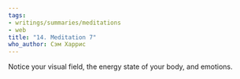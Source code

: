 ```yaml
---
tags:
- writings/summaries/meditations
- web
title: "14. Meditation 7"
who_author: Сэм Харрис
---
```


Notice your visual field, the energy state of your body, and emotions.
